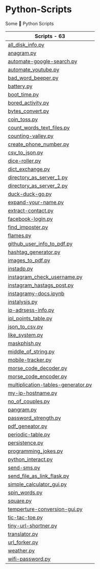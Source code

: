 # Python-Scripts

Some 🐍 Python Scripts

| **Scripts - 63** |
|--------------|
| [all_disk_info.py](https://github.com/yogeshwaran01/Python-Scripts/blob/master/Scripts/all_disk_info.py) |
| [anagram.py](https://github.com/yogeshwaran01/Python-Scripts/blob/master/Scripts/anagram.py) |
| [automate-google-search.py](https://github.com/yogeshwaran01/Python-Scripts/blob/master/Scripts/automate-google-search.py) |
| [automate_youtube.py](https://github.com/yogeshwaran01/Python-Scripts/blob/master/Scripts/automate_youtube.py) |
| [bad_word_beeper.py](https://github.com/yogeshwaran01/Python-Scripts/blob/master/Scripts/bad_word_beeper.py) |
| [battery.py](https://github.com/yogeshwaran01/Python-Scripts/blob/master/Scripts/battery.py) |
| [boot_time.py](https://github.com/yogeshwaran01/Python-Scripts/blob/master/Scripts/boot_time.py) |
| [bored_activity.py](https://github.com/yogeshwaran01/Python-Scripts/blob/master/Scripts/bored_activity.py) |
| [bytes_convert.py](https://github.com/yogeshwaran01/Python-Scripts/blob/master/Scripts/bytes_convert.py) |
| [coin_toss.py](https://github.com/yogeshwaran01/Python-Scripts/blob/master/Scripts/coin_toss.py) |
| [count_words_text_files.py](https://github.com/yogeshwaran01/Python-Scripts/blob/master/Scripts/count_words_text_files.py) |
| [counting-valley.py](https://github.com/yogeshwaran01/Python-Scripts/blob/master/Scripts/counting-valley.py) |
| [create_phone_number.py](https://github.com/yogeshwaran01/Python-Scripts/blob/master/Scripts/create_phone_number.py) |
| [csv_to_json.py](https://github.com/yogeshwaran01/Python-Scripts/blob/master/Scripts/csv_to_json.py) |
| [dice-roller.py](https://github.com/yogeshwaran01/Python-Scripts/blob/master/Scripts/dice-roller.py) |
| [dict_exchange.py](https://github.com/yogeshwaran01/Python-Scripts/blob/master/Scripts/dict_exchange.py) |
| [directory_as_server_1.py](https://github.com/yogeshwaran01/Python-Scripts/blob/master/Scripts/directory_as_server_1.py) |
| [directory_as_server_2.py](https://github.com/yogeshwaran01/Python-Scripts/blob/master/Scripts/directory_as_server_2.py) |
| [duck-duck-go.py](https://github.com/yogeshwaran01/Python-Scripts/blob/master/Scripts/duck-duck-go.py) |
| [expand-your-name.py](https://github.com/yogeshwaran01/Python-Scripts/blob/master/Scripts/expand-your-name.py) |
| [extract-contact.py](https://github.com/yogeshwaran01/Python-Scripts/blob/master/Scripts/extract-contact.py) |
| [facebook-login.py](https://github.com/yogeshwaran01/Python-Scripts/blob/master/Scripts/facebook-login.py) |
| [find_imposter.py](https://github.com/yogeshwaran01/Python-Scripts/blob/master/Scripts/find_imposter.py) |
| [flames.py](https://github.com/yogeshwaran01/Python-Scripts/blob/master/Scripts/flames.py) |
| [github_user_info_to_pdf.py](https://github.com/yogeshwaran01/Python-Scripts/blob/master/Scripts/github_user_info_to_pdf.py) |
| [hashtag_generator.py](https://github.com/yogeshwaran01/Python-Scripts/blob/master/Scripts/hashtag_generator.py) |
| [images_to_pdf.py](https://github.com/yogeshwaran01/Python-Scripts/blob/master/Scripts/images_to_pdf.py) |
| [instadp.py](https://github.com/yogeshwaran01/Python-Scripts/blob/master/Scripts/instadp.py) |
| [instagram_check_username.py](https://github.com/yogeshwaran01/Python-Scripts/blob/master/Scripts/instagram_check_username.py) |
| [instagram_hastags_post.py](https://github.com/yogeshwaran01/Python-Scripts/blob/master/Scripts/instagram_hastags_post.py) |
| [instagramy-docs.ipynb](https://github.com/yogeshwaran01/Python-Scripts/blob/master/Scripts/instagramy-docs.ipynb) |
| [instalysis.py](https://github.com/yogeshwaran01/Python-Scripts/blob/master/Scripts/instalysis.py) |
| [ip-adrsess-info.py](https://github.com/yogeshwaran01/Python-Scripts/blob/master/Scripts/ip-adrsess-info.py) |
| [ipl_points_table.py](https://github.com/yogeshwaran01/Python-Scripts/blob/master/Scripts/ipl_points_table.py) |
| [json_to_csv.py](https://github.com/yogeshwaran01/Python-Scripts/blob/master/Scripts/json_to_csv.py) |
| [like_system.py](https://github.com/yogeshwaran01/Python-Scripts/blob/master/Scripts/like_system.py) |
| [maskphish.py](https://github.com/yogeshwaran01/Python-Scripts/blob/master/Scripts/maskphish.py) |
| [middle_of_string.py](https://github.com/yogeshwaran01/Python-Scripts/blob/master/Scripts/middle_of_string.py) |
| [mobile-tracker.py](https://github.com/yogeshwaran01/Python-Scripts/blob/master/Scripts/mobile-tracker.py) |
| [morse_code_decoder.py](https://github.com/yogeshwaran01/Python-Scripts/blob/master/Scripts/morse_code_decoder.py) |
| [morse_code_encoder.py](https://github.com/yogeshwaran01/Python-Scripts/blob/master/Scripts/morse_code_encoder.py) |
| [multiplication-tables-generator.py](https://github.com/yogeshwaran01/Python-Scripts/blob/master/Scripts/multiplication-tables-generator.py) |
| [my-ip-hostname.py](https://github.com/yogeshwaran01/Python-Scripts/blob/master/Scripts/my-ip-hostname.py) |
| [no_of_couples.py](https://github.com/yogeshwaran01/Python-Scripts/blob/master/Scripts/no_of_couples.py) |
| [pangram.py](https://github.com/yogeshwaran01/Python-Scripts/blob/master/Scripts/pangram.py) |
| [password_strength.py](https://github.com/yogeshwaran01/Python-Scripts/blob/master/Scripts/password_strength.py) |
| [pdf_geneator.py](https://github.com/yogeshwaran01/Python-Scripts/blob/master/Scripts/pdf_geneator.py) |
| [periodic-table.py](https://github.com/yogeshwaran01/Python-Scripts/blob/master/Scripts/periodic-table.py) |
| [persistence.py](https://github.com/yogeshwaran01/Python-Scripts/blob/master/Scripts/persistence.py) |
| [programming_jokes.py](https://github.com/yogeshwaran01/Python-Scripts/blob/master/Scripts/programming_jokes.py) |
| [python_interact.py](https://github.com/yogeshwaran01/Python-Scripts/blob/master/Scripts/python_interact.py) |
| [send-sms.py](https://github.com/yogeshwaran01/Python-Scripts/blob/master/Scripts/send-sms.py) |
| [send_file_as_link_flask.py](https://github.com/yogeshwaran01/Python-Scripts/blob/master/Scripts/send_file_as_link_flask.py) |
| [simple_calculator_gui.py](https://github.com/yogeshwaran01/Python-Scripts/blob/master/Scripts/simple_calculator_gui.py) |
| [spin_words.py](https://github.com/yogeshwaran01/Python-Scripts/blob/master/Scripts/spin_words.py) |
| [square.py](https://github.com/yogeshwaran01/Python-Scripts/blob/master/Scripts/square.py) |
| [temperture-conversion-gui.py](https://github.com/yogeshwaran01/Python-Scripts/blob/master/Scripts/temperture-conversion-gui.py) |
| [tic-tac-toe.py](https://github.com/yogeshwaran01/Python-Scripts/blob/master/Scripts/tic-tac-toe.py) |
| [tiny-url-shortner.py](https://github.com/yogeshwaran01/Python-Scripts/blob/master/Scripts/tiny-url-shortner.py) |
| [translator.py](https://github.com/yogeshwaran01/Python-Scripts/blob/master/Scripts/translator.py) |
| [url_forker.py](https://github.com/yogeshwaran01/Python-Scripts/blob/master/Scripts/url_forker.py) |
| [weather.py](https://github.com/yogeshwaran01/Python-Scripts/blob/master/Scripts/weather.py) |
| [wifi-password.py](https://github.com/yogeshwaran01/Python-Scripts/blob/master/Scripts/wifi-password.py) |
